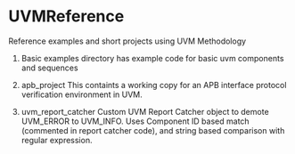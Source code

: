 UVMReference
============

Reference examples and short projects using UVM Methodology

1) Basic examples  directory has  example code  for basic uvm components and sequences
2) apb_project
    This containts a working copy for an APB interface protocol verification environment in UVM. 

3) uvm_report_catcher
    Custom UVM Report Catcher object to demote UVM_ERROR to UVM_INFO. Uses Component ID based match (commented in report catcher code), and string based comparison with regular expression.

